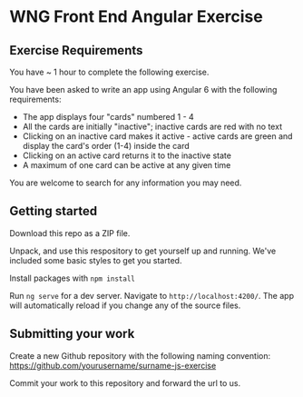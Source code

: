 # WNG Front End Angular Exercise

## Exercise Requirements

You have ~ 1 hour to complete the following exercise.

You have been asked to write an app using Angular 6 with the following requirements:

- The app displays four "cards" numbered 1 - 4
- All the cards are initially "inactive"; inactive cards are red with no text
- Clicking on an inactive card makes it active - active cards are green and display the card's order (1-4) inside the card
- Clicking on an active card returns it to the inactive state
- A maximum of one card can be active at any given time

You are welcome to search for any information you may need.

## Getting started

Download this repo as a ZIP file.

Unpack, and use this respository to get yourself up and running. We've included some basic styles to get you started.

Install packages with `npm install`

Run `ng serve` for a dev server. Navigate to `http://localhost:4200/`. The app will automatically reload if you change any of the source files.

## Submitting your work

Create a new Github repository with the following naming convention: https://github.com/yourusername/surname-js-exercise

Commit your work to this repository and forward the url to us.